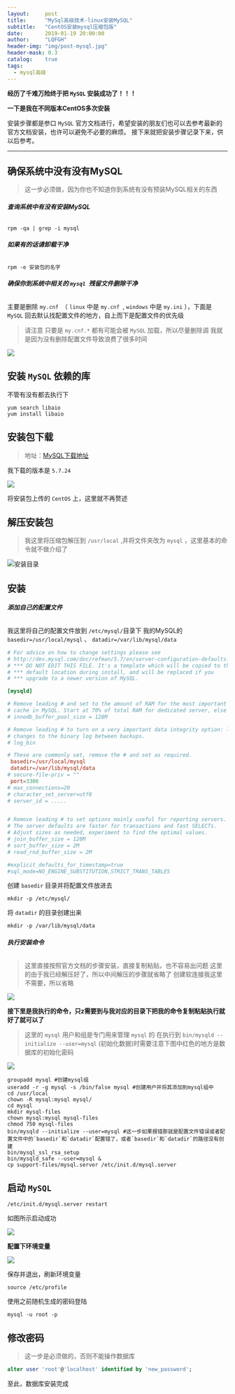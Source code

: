 ```yaml
---
layout:     post
title:      "MySql高级技术-linux安装MySQL"
subtitle:   "CentOS安装mysql压缩包版"
date:       2019-01-19 20:00:00
author:     "LQFGH"
header-img: "img/post-mysql.jpg"
header-mask: 0.3
catalog:    true
tags:
  - mysql高级
---
```


**经历了千难万险终于把 `MySQL` 安装成功了！！！**

**一下是我在不同版本CentOS多次安装**

安装步骤都是参口 `MySQL` 官方文档进行，希望安装的朋友们也可以去参考最新的官方文档安装，也许可以避免不必要的麻烦。
接下来就把安装步骤记录下来，供以后参考。
***



## 确保系统中没有没有MySQL


> 这一步必须做，因为你也不知道你到系统有没有预装MySQL相关的东西

###### **查询系统中有没有安装MySQL**
```shell
rpm -qa | grep -i mysql
```

###### **如果有的话请卸载干净**
```shell
rpm -e 安装包的名字
```

###### **确保你到系统中相关的 `mysql `残留文件删除干净**

主要是删除 `my.cnf `（ `linux` 中是 `my.cnf `, `windows` 中是 `my.ini` ），下面是 `MySQL` 回去默认找配置文件的地方，自上而下是配置文件的优先级

> 请注意 只要是 `my.cnf.*` 都有可能会被 `MySQL` 加载，所以尽量删除调
> 我就是因为没有删除配置文件导致浪费了很多时间

![](/img/in-post/mysql-install3.jpg)


## 安装 `MySQL` 依赖的库

不管有没有都去执行下
```shell
yum search libaio 
yum install libaio
```



## 安装包下载

> 地址：[MySQL下载地址](https://dev.mysql.com/downloads/mysql/5.6.html#downloads)

我下载的版本是 `5.7.24` 

![](/img/in-post/mysql-install.jpg)

将安装包上传的 `CentOS` 上，这里就不再赘述


## 解压安装包

> 我这里将压缩包解压到 `/usr/local` ,并将文件夹改为 `mysql` ，这里基本的命令就不做介绍了

![安装目录](/img/in-post/mysql-install1.jpg)


## 安装

###### **添加自己的配置文件**

我这里将自己的配置文件放到 `/etc/mysql/`目录下
我的MySQL的 `basedir=/usr/local/mysql` 、 `datadir=/var/lib/mysql/data`

``` cnf
# For advice on how to change settings please see
# http://dev.mysql.com/doc/refman/5.7/en/server-configuration-defaults.html
# *** DO NOT EDIT THIS FILE. It's a template which will be copied to the
# *** default location during install, and will be replaced if you
# *** upgrade to a newer version of MySQL.

[mysqld]

# Remove leading # and set to the amount of RAM for the most important data
# cache in MySQL. Start at 70% of total RAM for dedicated server, else 10%.
# innodb_buffer_pool_size = 128M

# Remove leading # to turn on a very important data integrity option: logging
# changes to the binary log between backups.
# log_bin

# These are commonly set, remove the # and set as required.
 basedir=/usr/local/mysql
 datadir=/var/lib/mysql/data
# secure-file-priv = ""
 port=3306
# max_connections=20
# character_set_server=utf8
# server_id = .....


# Remove leading # to set options mainly useful for reporting servers.
# The server defaults are faster for transactions and fast SELECTs.
# Adjust sizes as needed, experiment to find the optimal values.
# join_buffer_size = 128M
# sort_buffer_size = 2M
# read_rnd_buffer_size = 2M 

#explicit_defaults_for_timestamp=true
#sql_mode=NO_ENGINE_SUBSTITUTION,STRICT_TRANS_TABLES 
```

创建 `basedir` 目录并将配置文件放进去
```shell
mkdir -p /etc/mysql/
```

将 `datadir` 的目录创建出来
```shell
mkdir -p /var/lib/mysql/data
```


###### **执行安装命令**

> 这里直接按照官方文档的步骤安装，直接复制粘贴，也不容易出问题
> 这里的由于我已经解压好了，所以中间解压的步骤就省略了
> 创建软连接我这里不需要，所以省略

![](/img/in-post/mysql-install2.jpg)

**接下里是我执行的命令，只z需要到与我对应的目录下把我的命令复制粘贴执行就好了就可以了**

> 这里的 `mysql` 用户和组是专门用来管理 `mysql` 的
>在执行到 `bin/mysqld --initialize --user=mysql` (初始化数据)时需要注意下图中红色的地方是数据库的初始化密码

![](/img/in-post/mysql-install5.jpg)

```shell
groupadd mysql #创建mysql组
useradd -r -g mysql -s /bin/false mysql #创建用户并将其添加到mysql组中
cd /usr/local
chown -R mysql:mysql mysql/
cd mysql
mkdir mysql-files
chown mysql:mysql mysql-files
chmod 750 mysql-files
bin/mysqld --initialize --user=mysql #这一步如果报错那就是配置文件错误或者配置文件中的`basedir`和`datadir`配置错了，或者`basedir`和`datadir`的路径没有创建
bin/mysql_ssl_rsa_setup
bin/mysqld_safe --user=mysql &
cp support-files/mysql.server /etc/init.d/mysql.server 

```



## 启动 `MySQL` 


```shell
/etc/init.d/mysql.server restart
```

如图所示启动成功

![](/img/in-post/mysql-intall7.jpg)

**配置下环境变量**

![](/img/in-post/mysql-install6.jpg)

保存并退出，刷新环境变量
```shell
source /etc/profile
```

使用之前随机生成的密码登陆
```shell
mysql -u root -p 
```

## 修改密码

> 这一步是必须做的，否则不能操作数据库

```sql
alter user 'root'@'localhost' identified by 'new_password';
```

至此，数据库安装完成